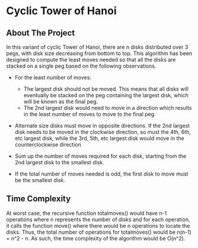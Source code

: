 # Cyclic Tower of Hanoi



## About The Project

In this variant of cyclic Tower of Hanoi, there are n disks distributed over 3 pegs, with disk size decreasing from bottom to top. This algorithm has been designed to compute the least moves needed so that all the disks are stacked on a single peg based on the following observations. 

- For the least number of moves:
  - The largest disk should not be moved. This means that all disks will eventually be stacked on the peg containing the largest disk, which will be known as the final peg.  
  - The 2nd largest disk would need to move in a direction which results in the least number of moves to move to the final peg. 
- Alternate size disks must move in opposite directions. If the 2nd largest disk needs to be moved in the clockwise direction, so must the 4th, 6th, etc largest disk, while the 3rd, 5th, etc largest disk would move in the counterclockwise direction 
- Sum up the number of moves required for each disk, starting from the 2nd largest disk to the smallest disk. 

- If the total number of moves needed is odd, the first disk to move must be the smallest disk. 



## Time Complexity

At worst case, the recursive function totalmoves() would have n-1 operations where n represents the number of disks and 
for each operation, it calls the function move() where there would be n operations to locate the disks. Thus, the total number of operations for totalmoves() would be n(n-1) = n^2 - n. As such, the time complexity of the algorithm would be O(n^2).

